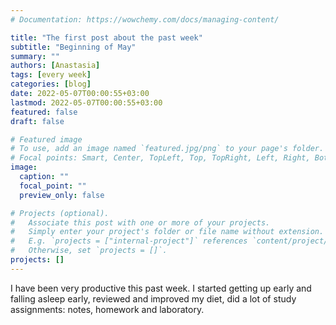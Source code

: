 ```yaml
---
# Documentation: https://wowchemy.com/docs/managing-content/

title: "The first post about the past week"
subtitle: "Beginning of May"
summary: ""
authors: [Anastasia]
tags: [every week]
categories: [blog]
date: 2022-05-07T00:00:55+03:00
lastmod: 2022-05-07T00:00:55+03:00
featured: false
draft: false

# Featured image
# To use, add an image named `featured.jpg/png` to your page's folder.
# Focal points: Smart, Center, TopLeft, Top, TopRight, Left, Right, BottomLeft, Bottom, BottomRight.
image:
  caption: ""
  focal_point: ""
  preview_only: false

# Projects (optional).
#   Associate this post with one or more of your projects.
#   Simply enter your project's folder or file name without extension.
#   E.g. `projects = ["internal-project"]` references `content/project/deep-learning/index.md`.
#   Otherwise, set `projects = []`.
projects: []
---
```


I have been very productive this past week. I started getting up early and falling asleep early, reviewed and improved my diet, did a lot of study assignments: notes, homework and laboratory.
